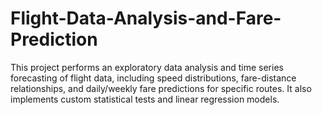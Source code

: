 # Flight-Data-Analysis-and-Fare-Prediction
 This project performs an exploratory data analysis and time series forecasting of flight data, including speed distributions, fare-distance relationships, and daily/weekly fare predictions for specific routes. It also implements custom statistical tests and linear regression models.
